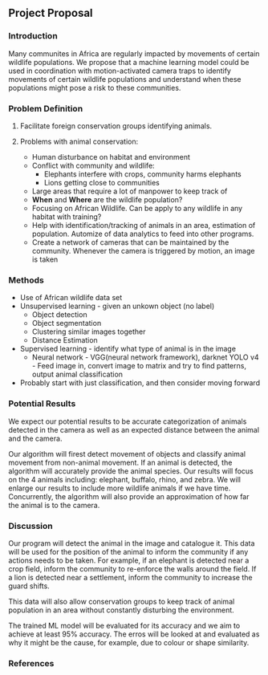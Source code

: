 ## Project Proposal

### Introduction

Many communites in Africa are regularly impacted by movements of certain wildlife populations. We propose that a machine learning model could be used in coordination with motion-activated camera traps to identify movements of certain wildlife populations and understand when these populations might pose a risk to these communities.

### Problem Definition

1. Facilitate foreign conservation groups identifying animals.

2. Problems with animal conservation:
   - Human disturbance on habitat and environment
   - Conflict with community and wildlife:
     - Elephants interfere with crops, community harms elephants
     - Lions getting close to communities
   - Large areas that require a lot of manpower to keep track of
   - **When** and **Where** are the wildlife population?
   - Focusing on African Wildlife. Can be apply to any wildlife in any habitat with training?
   - Help with identification/tracking of animals in an area, estimation of population. Automize of data analytics to feed into other programs.
   - Create a network of cameras that can be maintained by the community. Whenever the camera is triggered by motion, an image is taken

### Methods

- Use of African wildlife data set
- Unsupervised learning - given an unkown object (no label)
  - Object detection
  - Object segmentation
  - Clustering similar images together
  - Distance Estimation
- Supervised learning - identify what type of animal is in the image
  - Neural network - VGG(neural network framework), darknet YOLO v4 - Feed image in, convert image to matrix and try to find patterns, output animal classification
- Probably start with just classification, and then consider moving forward

### Potential Results

We expect our potential results to be accurate categorization of animals detected in the camera as well as an expected distance between the animal and the camera.

Our algorithm will firest detect movement of objects and classify animal movement from non-animal movement. If an animal is detected, the algorithm will accurately provide the animal species. Our results will focus on the 4 animals including: elephant, buffalo, rhino, and zebra. We will enlarge our results to include more wildlife animals if we have time. Concurrently, the algorithm will also provide an approximation of how far the animal is to the camera.

### Discussion

Our program will detect the animal in the image and catalogue it. This data will be used for the position of the animal to inform the community if any actions needs to be taken. For example, if an elephant is detected near a crop field, inform the community to re-enforce the walls around the field. If a lion is detected near a settlement, inform the community to increase the guard shifts.

This data will also allow conservation groups to keep track of animal population in an area without constantly disturbing the environment.

The trained ML model will be evaluated for its accuracy and we aim to achieve at least 95% accuracy. The erros will be looked at and evaluated as why it might be the cause, for example, due to colour or shape similarity.

### References
